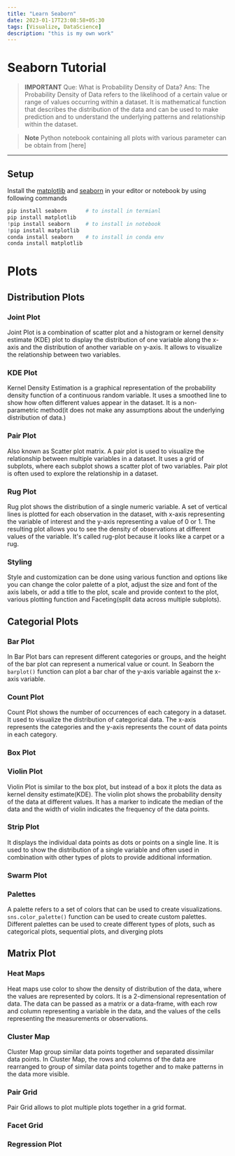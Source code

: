 ```yaml
---
title: "Learn Seaborn"
date: 2023-01-17T23:08:58+05:30
tags: [Visualize, DataScience]
description: "this is my own work"
---
```


# Seaborn Tutorial 

>**IMPORTANT**
> Que: What is Probability Density of Data?
> Ans: The Probability Density of Data refers to the likelihood of a certain value or range of values occurring within a dataset.
> It is mathematical function that describes the distribution of the data and can be used to make prediction 
> and to understand the underlying patterns and relationship within the dataset. 

>**Note** 
> Python notebook containing all plots with various parameter can be obtain from [here]



---
## Setup
Install the [matplotlib](https://matplotlib.org/) and [seaborn](https://seaborn.pydata.org/) in your editor or notebook by using following commands 
```python
pip install seaborn      # to install in termianl 
pip install matplotlib      
!pip install seaborn     # to install in notebook
!pip install matplotlib
conda install seaborn    # to install in conda env 
conda install matplotlib
```
# Plots 
## Distribution Plots
### Joint Plot
Joint Plot is a combination of scatter plot and a histogram or kernel density estimate (KDE) plot to display the distribution of one variable along the x-axis and the distribution of another variable on y-axis.
It allows to visualize the relationship between two variables.
### KDE Plot
Kernel Density Estimation is a graphical representation of the probability density function of a continuous random variable. 
It uses a smoothed line to show how often different values appear in the dataset.
It is a non-parametric method(it does not make any assumptions about the underlying distribution of data.)
### Pair Plot
Also known as Scatter plot matrix.
A pair plot is used to visualize the relationship between multiple variables in a dataset.
It uses a grid of subplots, where each subplot shows a scatter plot of two variables. 
Pair plot is often used to explore the relationship in a dataset.
### Rug Plot
Rug plot shows the distribution of a single numeric variable. 
A set of vertical lines is plotted for each observation in the dataset, with x-axis representing the variable of interest and the y-axis representing a value of 0 or 1.
The resulting plot allows you to see the density of observations at different values of the variable.
It's called rug-plot because it looks like a carpet or a rug.
### Styling
Style and customization can be done using various function and options like you can change the color palette of a plot, adjust the size and font of the axis labels, or add a title to the plot, scale and provide context to the plot, various plotting function and Faceting(split data across multiple subplots).
## Categorial Plots
### Bar Plot
In Bar Plot bars can represent different categories or groups, and the height of the bar plot can represent a numerical value or count. 
In Seaborn the `barplot()` function can plot a bar char of the y-axis variable against the x-axis variable.
### Count Plot
Count Plot shows the number of occurrences of each category in a dataset. 
It used to visualize the distribution of categorical data.
The x-axis represents the categories and the y-axis represents the count of data points in each category. 
### Box Plot
### Violin Plot
Violin Plot is similar to the box plot, but instead of a box it plots the data as kernel density estimate(KDE). 
The violin plot shows the probability density of the data at different values. 
It has a marker to indicate the median of the data and the width of violin indicates the frequency of the data points.
### Strip Plot
It displays the individual data points as dots or points on a single line. 
It is used to show the distribution of a single variable and often used in combination with other types of plots to provide additional information.
### Swarm Plot
### Palettes
A palette refers to a set of colors that can be used to create visualizations.
`sns.color_palette()` function can be used to create custom palettes.
Different palettes can be used to create different types of plots, such as categorical plots, sequential plots, and diverging plots
## Matrix Plot
### Heat Maps
Heat maps use color to show the density of distribution of the data, where the values are represented by colors.
It is a 2-dimensional representation of data.
The data can be passed as a matrix or a data-frame, with each row and column representing a variable in the data, and the values of the cells representing the measurements or observations.  


### Cluster Map
Cluster Map group similar data points together and separated dissimilar data points. 
In Cluster Map, the rows and columns of the data are rearranged to group of similar data points together and to make patterns in the data more visible.
### Pair Grid
Pair Grid allows to plot multiple plots together in a grid format. 
### Facet Grid
### Regression Plot


